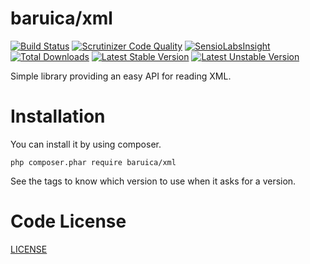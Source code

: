 # baruica/xml

[![Build Status](https://travis-ci.org/baruica/xml.png)](https://travis-ci.org/baruica/xml)
[![Scrutinizer Code Quality](https://scrutinizer-ci.com/g/baruica/xml/badges/quality-score.png?b=master)](https://scrutinizer-ci.com/g/baruica/xml/?branch=master)
[![SensioLabsInsight](https://insight.sensiolabs.com/projects/cbf55965-5555-4e54-a63c-abced4782474/mini.png)](https://insight.sensiolabs.com/projects/cbf55965-5555-4e54-a63c-abced4782474)
[![Total Downloads](https://poser.pugx.org/baruica/xml/downloads.svg)](https://packagist.org/packages/baruica/xml)
[![Latest Stable Version](https://poser.pugx.org/baruica/xml/v/stable.svg)](https://packagist.org/packages/baruica/xml)
[![Latest Unstable Version](https://poser.pugx.org/baruica/xml/v/unstable.svg)](https://packagist.org/packages/baruica/xml)

Simple library providing an easy API for reading XML.

Installation
============
You can install it by using composer.
```
php composer.phar require baruica/xml
```
See the tags to know which version to use when it asks for a version.

Code License
============
[LICENSE](https://github.com/baruica/xml/blob/master/LICENSE)
